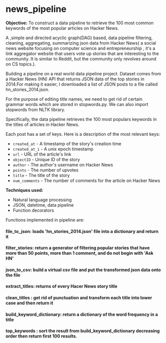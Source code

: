 # news_pipeline

**Objective:** To construct a data pipeline to retrieve the 100 most common keywords of the most popular articles on Hacker News.

A ,simple and directed acyclic graph(DAG) based, data pipeline filtering, cleaning, aggregating, summarizing json data from Hacker News( a social news website focusing on computer science and entrepreneurship , it's a link aggregator website that users vote up stories that are interesting to the community. It is similar to Reddit, but the community only revolves around on CS topics.).

Building a pipeline on a  real world data pipeline project.
Dataset  comes from a Hacker News (HN) API that returns JSON data of the top stories in 2014.For making it easier, I  downloaded a list of JSON posts to a file called hn_stories_2014.json.

For the purpose of editing title names, we need to get rid of certain grammar words which are stored in stopwords.py. We can also import stopwords from NLTK library.

Specifically, the data pipeline retrieves the 100 most populars keywords in the titles of articles in Hacker News.

Each post has a set of keys. Here is a description of the most relevant keys:

* `created_at` - A timestamp of the story's creation time
* `created_at_i` - A unix epoch timestamp
* `url` - URL of the article's link
* `objectID` - Unique ID of the story
* `author` - The author's username on Hacker News
* `points` - The number of upvotes
* `title` - The title of the story
* `num_comments` - The number of comments for the article on Hacker News

**Techniques used:**
* Natural language processing
* JSON, datetime, data pipeline
* Function decorators

Functions implemented in pipeline are:
#### file_to_json: loads 'hn_stories_2014.json' file into a dictionary and return it
#### filter_stories: return a generator of filtering popular stories that have more than 50 points, more than 1 comment, and do not begin with 'Ask HN'
#### json_to_csv: build a virtual csv file and put the transformed json data onto the file
#### extract_titles: returns of every Hacer News story title
#### clean_titles : get rid of punctuation and transform each title into lower case and then return it
#### build_keyword_dictionary: return a dictionary of the word frequency in a title
#### top_keywords : sort the result from build_keyword_dictionary decreasing order then return first 100 results.
